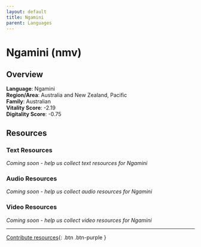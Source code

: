 ```yaml
---
layout: default
title: Ngamini
parent: Languages
---
```


# Ngamini (nmv)

## Overview

**Language**: Ngamini  
**Region/Area**: Australia and New Zealand, Pacific  
**Family**: Australian  
**Vitality Score**: -2.19  
**Digitality Score**: -0.75  

## Resources

### Text Resources
*Coming soon - help us collect text resources for Ngamini*

### Audio Resources
*Coming soon - help us collect audio resources for Ngamini*

### Video Resources
*Coming soon - help us collect video resources for Ngamini*

---

[Contribute resources](https://fairtrain.github.io/){: .btn .btn-purple }
